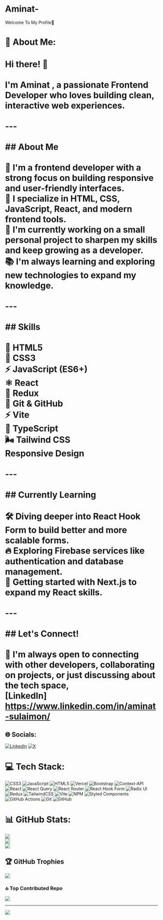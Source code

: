 # Aminat-
Welcome To My Profile👋
 # 💫 About Me:
 # Hi there! 👋<br><br>I'm Aminat , a passionate Frontend Developer who loves building clean, interactive web experiences.<br><br>---<br><br>## About Me<br><br>👋 I'm a frontend developer with a strong focus on building responsive and user-friendly interfaces.  <br>🌟 I specialize in HTML, CSS, JavaScript, React, and modern frontend tools.  <br>🚀 I'm currently working on a small personal project to sharpen my skills and keep growing as a developer.  <br>📚 I'm always learning and exploring new technologies to expand my knowledge.<br><br>---<br><br>## Skills<br><br>🧱 HTML5  <br>🎨 CSS3  <br>⚡ JavaScript (ES6+)  <br>⚛️ React  <br>🔄 Redux  <br>🐙 Git & GitHub  <br>⚡ Vite  <br>🔷 TypeScript  <br>🌬️ Tailwind CSS <br>Responsive Design <br><br>---<br><br>## Currently Learning<br><br>🛠️ Diving deeper into React Hook Form to build better and more scalable forms.  <br>🔥 Exploring Firebase services like authentication and database management.  <br>🚀 Getting started with Next.js to expand my React skills.<br><br>---<br><br>## Let's Connect!<br><br>💬 I'm always open to connecting with other developers, collaborating on projects, or just discussing about  the tech space,<br>[LinkedIn] https://www.linkedin.com/in/aminat-sulaimon/


## 🌐 Socials:
[![LinkedIn](https://img.shields.io/badge/LinkedIn-%230077B5.svg?logo=linkedin&logoColor=white)](https://linkedin.com/in/aminat-sulaimon) [![X](https://img.shields.io/badge/X-black.svg?logo=X&logoColor=white)](https://x.com/_thatFrontendgirl) 

# 💻 Tech Stack:
![CSS3](https://img.shields.io/badge/css3-%231572B6.svg?style=flat&logo=css3&logoColor=white) ![JavaScript](https://img.shields.io/badge/javascript-%23323330.svg?style=flat&logo=javascript&logoColor=%23F7DF1E) ![HTML5](https://img.shields.io/badge/html5-%23E34F26.svg?style=flat&logo=html5&logoColor=white) ![Vercel](https://img.shields.io/badge/vercel-%23000000.svg?style=flat&logo=vercel&logoColor=white) ![Bootstrap](https://img.shields.io/badge/bootstrap-%238511FA.svg?style=flat&logo=bootstrap&logoColor=white) ![Context-API](https://img.shields.io/badge/Context--Api-000000?style=flat&logo=react) ![React](https://img.shields.io/badge/react-%2320232a.svg?style=flat&logo=react&logoColor=%2361DAFB) ![React Query](https://img.shields.io/badge/-React%20Query-FF4154?style=flat&logo=react%20query&logoColor=white) ![React Router](https://img.shields.io/badge/React_Router-CA4245?style=flat&logo=react-router&logoColor=white) ![React Hook Form](https://img.shields.io/badge/React%20Hook%20Form-%23EC5990.svg?style=flat&logo=reacthookform&logoColor=white) ![Radix UI](https://img.shields.io/badge/radix%20ui-161618.svg?style=flat&logo=radix-ui&logoColor=white) ![Redux](https://img.shields.io/badge/redux-%23593d88.svg?style=flat&logo=redux&logoColor=white) ![TailwindCSS](https://img.shields.io/badge/tailwindcss-%2338B2AC.svg?style=flat&logo=tailwind-css&logoColor=white) ![Vite](https://img.shields.io/badge/vite-%23646CFF.svg?style=flat&logo=vite&logoColor=white) ![NPM](https://img.shields.io/badge/NPM-%23CB3837.svg?style=flat&logo=npm&logoColor=white) ![Styled Components](https://img.shields.io/badge/styled--components-DB7093?style=flat&logo=styled-components&logoColor=white) ![GitHub Actions](https://img.shields.io/badge/github%20actions-%232671E5.svg?style=flat&logo=githubactions&logoColor=white) ![Git](https://img.shields.io/badge/git-%23F05033.svg?style=flat&logo=git&logoColor=white) ![GitHub](https://img.shields.io/badge/github-%23121011.svg?style=flat&logo=github&logoColor=white)
# 📊 GitHub Stats:
![](https://github-readme-stats.vercel.app/api?username=pejuameenat&theme=merko&hide_border=false&include_all_commits=false&count_private=false)<br/>
![](https://nirzak-streak-stats.vercel.app/?user=pejuameenat&theme=merko&hide_border=false)<br/>
![](https://github-readme-stats.vercel.app/api/top-langs/?username=pejuameenat&theme=merko&hide_border=false&include_all_commits=false&count_private=false&layout=compact)

## 🏆 GitHub Trophies
![](https://github-profile-trophy.vercel.app/?username=pejuameenat&theme=radical&no-frame=false&no-bg=true&margin-w=4)

### 🔝 Top Contributed Repo
![](https://github-contributor-stats.vercel.app/api?username=pejuameenat&limit=5&theme=dark&combine_all_yearly_contributions=true)

---
[![](https://visitcount.itsvg.in/api?id=pejuameenat&icon=0&color=0)](https://visitcount.itsvg.in)

<!-- Proudly created with GPRM ( https://gprm.itsvg.in ) -->
